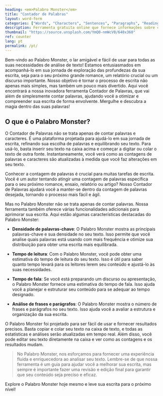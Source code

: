 ```yaml
---
heading: <em>Palabro Monster</em>
title: "Contador de Palabras"
layout: word-form
categories: ["Words", "Characters", "Sentences", "Paragraphs", "Reading Time", "Speaking Time" ]
description: Ferramenta gratuita online que fornece informações sobre contagem de caracteres, frases, parágrafos, densidade de palavras-chave e muito mais.
thumbnail: "https://source.unsplash.com/YmQ0-nmWcV0/640x360"
ref: counter
lang: pt
permalink: /pt/
---
```


Bem-vindo ao Palabro Monster, o lar amigável e fácil de usar para todas as suas necessidades de análise de texto! Estamos entusiasmados em acompanhá-lo em sua jornada de exploração das profundezas da sua escrita, seja para o seu próximo grande romance, um relatório crucial ou um discurso importante. Nosso objetivo é tornar o processo de escrita não apenas mais simples, mas também um pouco mais divertido. Aqui você encontrará a nossa inovadora ferramenta Contador de Palavras, que vai além de simplesmente contar palavras, ajudando você a otimizar e compreender sua escrita de forma envolvente. Mergulhe e descubra a magia dentro das suas palavras!

## O que é o Palabro Monster?
O Contador de Palavras não se trata apenas de contar palavras e caracteres. É uma plataforma projetada para ajudá-lo em sua jornada de escrita, refinando sua escolha de palavras e equilibrando seu texto. Para usá-lo, basta inserir seu texto na caixa acima e começar a digitar ou colar o texto de outra fonte. Instantaneamente, você verá como as contagens de palavras e caracteres são atualizadas à medida que você faz alterações em seu texto.

Conhecer a contagem de palavras é crucial para muitas tarefas de escrita. Você é um autor tentando atingir uma contagem de palavras específica para o seu próximo romance, ensaio, relatório ou artigo? Nosso Contador de Palavras ajudará você a manter-se dentro da contagem de palavras desejada, tornando o processo mais fácil e ágil.

Mas no Palabro Monster não se trata apenas de contar palavras. Nossa ferramenta também oferece várias funcionalidades adicionais para aprimorar sua escrita. Aqui estão algumas características destacadas do Palabro Monster:

- **Densidade de palavras-chave**: O Palabro Monster mostra as principais palavras-chave e sua densidade no seu texto. Isso permite que você analise quais palavras está usando com mais frequência e otimize sua distribuição para obter uma escrita mais equilibrada.

- **Tempo de leitura**: Com o Palabro Monster, você pode obter uma estimativa do tempo de leitura do seu texto. Isso é útil para saber quanto tempo levará para os leitores lerem seu conteúdo e ajustá-lo às suas necessidades.

- **Tempo de fala**: Se você está preparando um discurso ou apresentação, o Palabro Monster fornece uma estimativa do tempo de fala. Isso ajuda você a planejar e estruturar seu conteúdo para se adequar ao tempo designado.

- **Análise de frases e parágrafos**: O Palabro Monster mostra o número de frases e parágrafos no seu texto. Isso ajuda você a avaliar a estrutura e organização da sua escrita.

O Palabro Monster foi projetado para ser fácil de usar e fornecer resultados precisos. Basta copiar e colar seu texto na caixa de texto, e todas as estatísticas e análises serão atualizadas em tempo real. Além disso, você pode editar seu texto diretamente na caixa e ver como as contagens e os resultados mudam.

> No Palabro Monster, nos esforçamos para fornecer uma experiência fluida e enriquecedora ao analisar seu texto. Lembre-se de que nossa ferramenta é um guia para ajudar você a melhorar sua escrita, mas sempre é importante fazer uma revisão e edição final para garantir que seu conteúdo seja preciso e eficaz.

Explore o Palabro Monster hoje mesmo e leve sua escrita para o próximo nível!